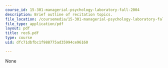 ```yaml
---
course_id: 15-301-managerial-psychology-laboratory-fall-2004
description: Brief outline of recitation topics.
file_location: /coursemedia/15-301-managerial-psychology-laboratory-fall-2004/dfc71dbfbc1f988775ad35994ce96160_rec6.pdf
file_type: application/pdf
layout: pdf
title: rec6.pdf
type: course
uid: dfc71dbfbc1f988775ad35994ce96160

---
```

None